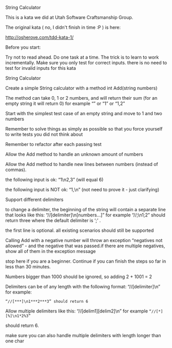 String Calculator

This is a kata we did at Utah Software Craftsmanship Group.

The original kata ( no, I didn't finish in time :P ) is here:

http://osherove.com/tdd-kata-1/

Before you start:
 

Try not to read ahead.
Do one task at a time. The trick is to learn to work incrementally.
Make sure you only test for correct inputs. there is no need to test for invalid inputs for this kata
 

String Calculator

Create a simple String calculator with a method int Add(string numbers)

The method can take 0, 1 or 2 numbers, and will return their sum (for an empty string it will return 0) for example “” or “1” or “1,2”

Start with the simplest test case of an empty string and move to 1 and two numbers

Remember to solve things as simply as possible so that you force yourself to write tests you did not think about

Remember to refactor after each passing test

Allow the Add method to handle an unknown amount of numbers

Allow the Add method to handle new lines between numbers (instead of commas).

the following input is ok:  “1\n2,3”  (will equal 6)

the following input is NOT ok:  “1,\n” (not need to prove it - just clarifying)

Support different delimiters

to change a delimiter, the beginning of the string will contain a separate line that looks like this:   “//[delimiter]\n[numbers…]” for example “//;\n1;2” should return three where the default delimiter is ‘;’ .

the first line is optional. all existing scenarios should still be supported

Calling Add with a negative number will throw an exception “negatives not allowed” - and the negative that was passed.if there are multiple negatives, show all of them in the exception message

stop here if you are a beginner. Continue if you can finish the steps so far in less than 30 minutes.

Numbers bigger than 1000 should be ignored, so adding 2 + 1001  = 2

Delimiters can be of any length with the following format:  “//[delimiter]\n” for example: 

```
“//[***]\n1***2***3” should return 6
```
Allow multiple delimiters like this:  “//[delim1][delim2]\n” for example 
`“//[*][%]\n1*2%3”`

 should return 6.

make sure you can also handle multiple delimiters with length longer than one char
